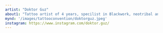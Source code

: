 ```yaml
---
artist: "Doktor Guz"
about1: "Tattoo artist of 4 years, specilist in Blackwork, neotribal and Illustrative work."
mynd: '/images/tattooconvention/doktorguz.jpeg'
instagram: https://www.instagram.com/doktor.guz/
---
```

